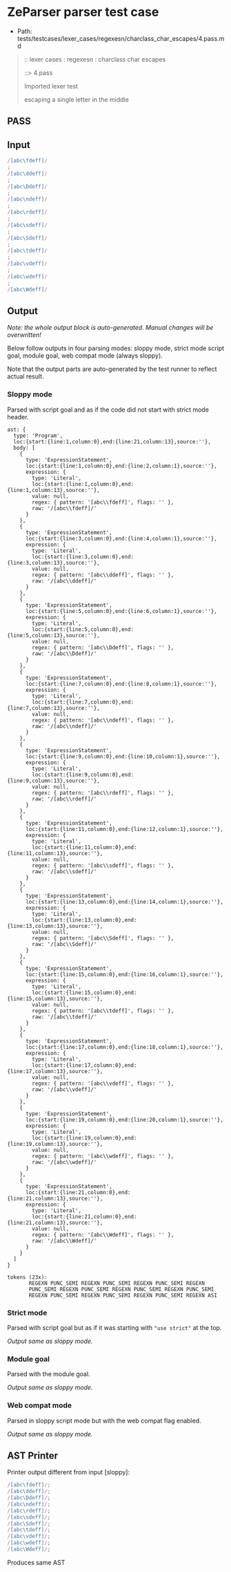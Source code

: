 # ZeParser parser test case

- Path: tests/testcases/lexer_cases/regexesn/charclass_char_escapes/4.pass.md

> :: lexer cases : regexesn : charclass char escapes
>
> ::> 4.pass
>
> Imported lexer test
>
> escaping a single letter in the middle

## PASS

## Input

`````js
/[abc\fdeff]/
;
/[abc\ddeff]/
;
/[abc\Ddeff]/
;
/[abc\ndeff]/
;
/[abc\rdeff]/
;
/[abc\sdeff]/
;
/[abc\Sdeff]/
;
/[abc\tdeff]/
;
/[abc\vdeff]/
;
/[abc\wdeff]/
;
/[abc\Wdeff]/
`````

## Output

_Note: the whole output block is auto-generated. Manual changes will be overwritten!_

Below follow outputs in four parsing modes: sloppy mode, strict mode script goal, module goal, web compat mode (always sloppy).

Note that the output parts are auto-generated by the test runner to reflect actual result.

### Sloppy mode

Parsed with script goal and as if the code did not start with strict mode header.

`````
ast: {
  type: 'Program',
  loc:{start:{line:1,column:0},end:{line:21,column:13},source:''},
  body: [
    {
      type: 'ExpressionStatement',
      loc:{start:{line:1,column:0},end:{line:2,column:1},source:''},
      expression: {
        type: 'Literal',
        loc:{start:{line:1,column:0},end:{line:1,column:13},source:''},
        value: null,
        regex: { pattern: '[abc\\fdeff]', flags: '' },
        raw: '/[abc\\fdeff]/'
      }
    },
    {
      type: 'ExpressionStatement',
      loc:{start:{line:3,column:0},end:{line:4,column:1},source:''},
      expression: {
        type: 'Literal',
        loc:{start:{line:3,column:0},end:{line:3,column:13},source:''},
        value: null,
        regex: { pattern: '[abc\\ddeff]', flags: '' },
        raw: '/[abc\\ddeff]/'
      }
    },
    {
      type: 'ExpressionStatement',
      loc:{start:{line:5,column:0},end:{line:6,column:1},source:''},
      expression: {
        type: 'Literal',
        loc:{start:{line:5,column:0},end:{line:5,column:13},source:''},
        value: null,
        regex: { pattern: '[abc\\Ddeff]', flags: '' },
        raw: '/[abc\\Ddeff]/'
      }
    },
    {
      type: 'ExpressionStatement',
      loc:{start:{line:7,column:0},end:{line:8,column:1},source:''},
      expression: {
        type: 'Literal',
        loc:{start:{line:7,column:0},end:{line:7,column:13},source:''},
        value: null,
        regex: { pattern: '[abc\\ndeff]', flags: '' },
        raw: '/[abc\\ndeff]/'
      }
    },
    {
      type: 'ExpressionStatement',
      loc:{start:{line:9,column:0},end:{line:10,column:1},source:''},
      expression: {
        type: 'Literal',
        loc:{start:{line:9,column:0},end:{line:9,column:13},source:''},
        value: null,
        regex: { pattern: '[abc\\rdeff]', flags: '' },
        raw: '/[abc\\rdeff]/'
      }
    },
    {
      type: 'ExpressionStatement',
      loc:{start:{line:11,column:0},end:{line:12,column:1},source:''},
      expression: {
        type: 'Literal',
        loc:{start:{line:11,column:0},end:{line:11,column:13},source:''},
        value: null,
        regex: { pattern: '[abc\\sdeff]', flags: '' },
        raw: '/[abc\\sdeff]/'
      }
    },
    {
      type: 'ExpressionStatement',
      loc:{start:{line:13,column:0},end:{line:14,column:1},source:''},
      expression: {
        type: 'Literal',
        loc:{start:{line:13,column:0},end:{line:13,column:13},source:''},
        value: null,
        regex: { pattern: '[abc\\Sdeff]', flags: '' },
        raw: '/[abc\\Sdeff]/'
      }
    },
    {
      type: 'ExpressionStatement',
      loc:{start:{line:15,column:0},end:{line:16,column:1},source:''},
      expression: {
        type: 'Literal',
        loc:{start:{line:15,column:0},end:{line:15,column:13},source:''},
        value: null,
        regex: { pattern: '[abc\\tdeff]', flags: '' },
        raw: '/[abc\\tdeff]/'
      }
    },
    {
      type: 'ExpressionStatement',
      loc:{start:{line:17,column:0},end:{line:18,column:1},source:''},
      expression: {
        type: 'Literal',
        loc:{start:{line:17,column:0},end:{line:17,column:13},source:''},
        value: null,
        regex: { pattern: '[abc\\vdeff]', flags: '' },
        raw: '/[abc\\vdeff]/'
      }
    },
    {
      type: 'ExpressionStatement',
      loc:{start:{line:19,column:0},end:{line:20,column:1},source:''},
      expression: {
        type: 'Literal',
        loc:{start:{line:19,column:0},end:{line:19,column:13},source:''},
        value: null,
        regex: { pattern: '[abc\\wdeff]', flags: '' },
        raw: '/[abc\\wdeff]/'
      }
    },
    {
      type: 'ExpressionStatement',
      loc:{start:{line:21,column:0},end:{line:21,column:13},source:''},
      expression: {
        type: 'Literal',
        loc:{start:{line:21,column:0},end:{line:21,column:13},source:''},
        value: null,
        regex: { pattern: '[abc\\Wdeff]', flags: '' },
        raw: '/[abc\\Wdeff]/'
      }
    }
  ]
}

tokens (23x):
       REGEXN PUNC_SEMI REGEXN PUNC_SEMI REGEXN PUNC_SEMI REGEXN
       PUNC_SEMI REGEXN PUNC_SEMI REGEXN PUNC_SEMI REGEXN PUNC_SEMI
       REGEXN PUNC_SEMI REGEXN PUNC_SEMI REGEXN PUNC_SEMI REGEXN ASI
`````

### Strict mode

Parsed with script goal but as if it was starting with `"use strict"` at the top.

_Output same as sloppy mode._

### Module goal

Parsed with the module goal.

_Output same as sloppy mode._

### Web compat mode

Parsed in sloppy script mode but with the web compat flag enabled.

_Output same as sloppy mode._

## AST Printer

Printer output different from input [sloppy]:

````js
/[abc\fdeff]/;
/[abc\ddeff]/;
/[abc\Ddeff]/;
/[abc\ndeff]/;
/[abc\rdeff]/;
/[abc\sdeff]/;
/[abc\Sdeff]/;
/[abc\tdeff]/;
/[abc\vdeff]/;
/[abc\wdeff]/;
/[abc\Wdeff]/;
````

Produces same AST
